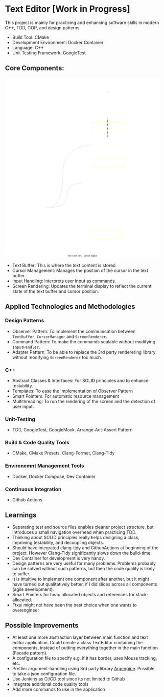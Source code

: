 # Text Editor [Work in Progress]
This project is mainly for practicing and enhancing software skills in modern C++, TDD, OOP, and design patterns.
- Build Tool: CMake
- Development Environment: Docker Container
- Language: C++
- Unit Testing Framework: GoogleTest

## Core Components:
![](Structure.drawio.svg)
- Text Buffer: This is where the text content is stored.
- Cursor Management: Manages the position of the cursor in the text buffer.
- Input Handling: Interprets user input as commands.
- Screen Rendering: Updates the terminal display to reflect the current state of the text buffer and cursor position.

## Applied Technologies and Methodologies
### Design Patterns
- Observer Pattern: To implement the communication between `TextBuffer`, `CursorManager` and `ScreenRenderer`.
- Command Pattern: To make the commands scalable without modifying `InputHandler`.
- Adapter Pattern: To be able to replace the 3rd party renderering library without modifying `ScreenRenderer` too much.
### C++
- Abstract Classes & Interfaces: For SOLID principles and to enhance testability.
- Templates: To ease the implementation of Observer Pattern
- Smart Pointers: For automatic resource management
- Multithreading: To run the rendering of the screen and the detection of user input.
### Unit-Testing
- TDD, GoogleTest, GoogleMock, Arrange-Act-Assert Pattern
### Build & Code Quality Tools
- CMake, CMake Presets, Clang-Format, Clang-Tidy
### Environemnt Management Tools
- Docker, Docker Compose, Dev Container
### Continuous Integration
- Github Actions

## Learnings
- Separating test and source files enables cleaner project structure, but introduces a small navigation overhead when practicing TDD.
- Thinking about SOLID principles really helps designing a class, improving testability, and decoupling objects.
- Should have integrated clang-tidy and GithubActions at beginning of the project. However Clang-Tidy significantly slows down the build-time.
- Dev Container for development is very handy.
- Design patterns are very useful for many problems. Problems probably can be solved without such patterns, but then the code quality is likely to suffer.
- It is intuitive to implement one component after another, but it might have turned out qualitatively better, if I did slices across all components (agile development).
- Smart Pointers for heap allocated objects and references for stack-allocated.
- Ftxui might not have been the best choice when one wants to overengineer

## Possible Improvements
- At least one more abstraction layer between main function and text editor application. Could create a class TextEditor containing the components, instead of putting everything together in the main function (Facade pattern).
- A configuration file to specify e.g. if it has border, uses Mouse tracking, etc.
- Prettier argument-handling using 3rd party library [Argengine](https://github.com/juzzlin/Argengine). Possible to take a json configuration file.
- Use Jenkins as CI/CD tool since its not limited to Github
- Integrate additional code quality tools
- Add more commands to use in the application
